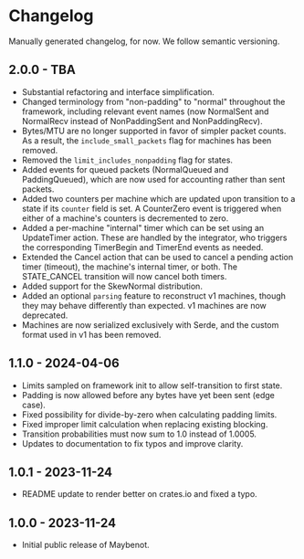 # Changelog

Manually generated changelog, for now. We follow semantic versioning.

## 2.0.0 - TBA
- Substantial refactoring and interface simplification.
- Changed terminology from "non-padding" to "normal" throughout the framework,
  including relevant event names (now NormalSent and NormalRecv instead of
  NonPaddingSent and NonPaddingRecv).
- Bytes/MTU are no longer supported in favor of simpler packet counts. As a
  result, the `include_small_packets` flag for machines has been removed.
- Removed the `limit_includes_nonpadding` flag for states.
- Added events for queued packets (NormalQueued and PaddingQueued), which are
  now used for accounting rather than sent packets.
- Added two counters per machine which are updated upon transition to a state
  if its `counter` field is set. A CounterZero event is triggered when either
  of a machine's counters is decremented to zero.
- Added a per-machine "internal" timer which can be set using an UpdateTimer
  action. These are handled by the integrator, who triggers the corresponding
  TimerBegin and TimerEnd events as needed.
- Extended the Cancel action that can be used to cancel a pending action
  timer (timeout), the machine's internal timer, or both. The STATE_CANCEL
  transition will now cancel both timers.
- Added support for the SkewNormal distribution.
- Added an optional `parsing` feature to reconstruct v1 machines, though they
  may behave differently than expected. v1 machines are now deprecated.
- Machines are now serialized exclusively with Serde, and the custom format
  used in v1 has been removed.

## 1.1.0 - 2024-04-06
- Limits sampled on framework init to allow self-transition to first state.
- Padding is now allowed before any bytes have yet been sent (edge case).
- Fixed possibility for divide-by-zero when calculating padding limits.
- Fixed improper limit calculation when replacing existing blocking.
- Transition probabilities must now sum to 1.0 instead of 1.0005.
- Updates to documentation to fix typos and improve clarity.

## 1.0.1 - 2023-11-24
- README update to render better on crates.io and fixed a typo.

## 1.0.0 - 2023-11-24
- Initial public release of Maybenot.
